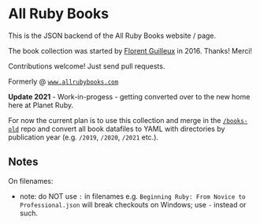 # All Ruby Books

This is the JSON backend of the All Ruby Books website / page.

The book collection was started by [Florent Guilleux](https://github.com/Florent2) in 2016.  Thanks! Merci!


Contributions welcome! Just send pull requests.


Formerly @ [`www.allrubybooks.com`](http://www.allrubybooks.com/)



**Update 2021** - Work-in-progess - getting converted over to the new home here at Planet Ruby.

For now the current plan is to use this collection and merge in the [`/books-old`](https://github.com/planetruby/books-old) repo
and convert all book datafiles to YAML with directories by publication year (e.g. `/2019`, `/2020`, `/2021` etc.).



## Notes

On filenames:

- note: do NOT use `:` in filenames e.g. `Beginning Ruby: From Novice to Professional.json` will break checkouts on Windows; use `-` instead or such.
